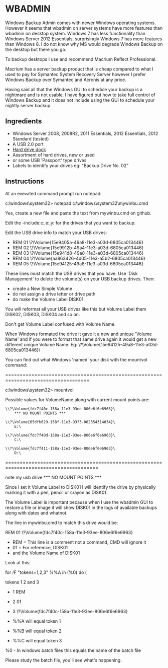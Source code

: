 # WBADMIN #
Windows Backup Admin comes with newer Windows operating systems. However it seems that wbadmin on server systems have more features than wbadmin on desktop system. Windows 7 has less functionality than Windows Server 2012 Essentials, surprisingly Windows 7 has more features than Windows 8. I do not know why MS would degrade Windows Backup on the desktop but there you go.

To backup desktops I use and recommend Macrium Reflect Professional.

Macrium has a server backup product that is cheap compared to what I used to pay for Symantec System Recovery Server however I prefer Windows Backup over Symantec and Acronis at any price.

Having said all that the Windows GUI to schedule your backup is a nightmare and is not usable. I have figured out how to take full control of Windows Backup and it does not include using the GUI to schedule your nightly server backup.

## Ingredients ##

- Windows Server 2008, 2008R2, 2011 Essentials, 2012 Essentials, 2012 Standard (tested)
- A USB 2.0 port
- [Hard drive dock](http://www.google.ca/search?q=hard+drive+dock)
- Assortment of hard drives, new or used
- or some USB 'Passport' type drives
- Labels to identify your drives eg: "Backup Drive No. 02"

## Instructions ##

At an evevated command prompt run notepad:

c:\windows\system32> notepad c:\windows\system32\mywinbu.cmd

Yes, create a new file and paste the text from mywinbu.cmd on github.

Edit the -include:c:,e:,y: for the drives that you want to backup.

Edit the USB drive info to match your USB drives:

- REM 01 \\?\Volume{15e9405a-49a8-11e3-a03d-6805ca013446}
- REM 02 \\?\Volume{15e9912b-49a4-11e3-a03d-6805ca013446}
- REM 03 \\?\Volume{15e941d8-49a8-11e3-a03d-6805ca013446}
- REM 04 \\?\Volume{aa863426-4d05-11e3-a5b2-6805ca013446}
- REM 05 \\?\Volume{15e94125-49a8-11e3-a03d-6805ca013446}

These lines must match the USB drives that you have. Use 'Disk Management' to delete the volume(s) on your USB backup drives. Then:

- create a New Simple Volume
- do not assign a drive letter or drive path
- do make the Volume Label DISK01
 
You will reformat all your USB drives like this but Volume Label them DISK02, DISK03, DISK04 and so on.

Don't get Volume Label confused with Volume Name.

When Windows formated the drive it gave it a new and unique 'Volume Name' and if you were to format that same drive again it would get a new different unique Volume Name. Eg: \\?\Volume{15e94125-49a8-11e3-a03d-6805ca013446}\

You can find out what Windows 'named' your disk with the mountvol command:


===================================================================================

c:\windows\system32> mountvol

Possible values for VolumeName along with current mount points are:

    \\?\Volume{fdc7f40c-158a-11e3-93ee-806e6f6e6963}\
        *** NO MOUNT POINTS ***

    \\?\Volume{65dfb629-158f-11e3-93f3-002354314034}\
        E:\

    \\?\Volume{fdc7f40d-158a-11e3-93ee-806e6f6e6963}\
        C:\

    \\?\Volume{fdc7f411-158a-11e3-93ee-806e6f6e6963}\
        D:\


======================================================================================

note my usb drive *** NO MOUNT POINTS ***

Since I set it Volume Label to DISK01 I will identify the drive by physically marking it with a pen, pencil or crayon as DISK01.

The Volume Label is important because when I use the wbadmin GUI to restore a file or image it will show DISK01 in the logs of available backups along with dates and whatnot.

The line in mywinbu.cmd to match this drive would be:

REM 01 \\?\Volume{fdc7f40c-158a-11e3-93ee-806e6f6e6963}

- REM = This line is a comment not a command, CMD will ignore it
- 01 = For reference, DISK01
- and the Volume Name of DISK01

Look at this:

for /F "tokens=1,2,3" %%A in (%0) do (

tokens 1 2 and 3
- 1 REM
- 2 01
- 3 \\?\Volume{fdc7f40c-158a-11e3-93ee-806e6f6e6963}


- %%A will equal token 1
- %%B will equal token 2
- %%C will equal token 3

%0 - In windows batch files this equals the name of the batch file

Please study the batch file, you'll see what's happening.
